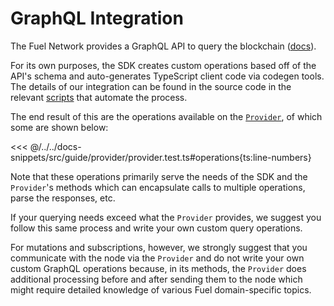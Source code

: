 # GraphQL Integration

The Fuel Network provides a GraphQL API to query the blockchain ([docs](https://graphql-docs.fuel.network/)).

For its own purposes, the SDK creates custom operations based off of the API's schema and auto-generates TypeScript client code via codegen tools.
The details of our integration can be found in the source code in the relevant [scripts](https://github.com/FuelLabs/fuels-ts/blob/e6df29c2d4ef373c6d266ba08110d6480732f0e1/packages/account/package.json#L42) that automate the process.

The end result of this are the operations available on the [`Provider`](../providers/index.md), of which some are shown below:

<<< @/../../docs-snippets/src/guide/provider/provider.test.ts#operations{ts:line-numbers}

Note that these operations primarily serve the needs of the SDK and the `Provider`'s methods which can encapsulate calls to multiple operations, parse the responses, etc.

If your querying needs exceed what the `Provider` provides, we suggest you follow this same process and write your own custom query operations.

For mutations and subscriptions, however, we strongly suggest that you communicate with the node via the `Provider` and do not write your own custom GraphQL operations because, in its methods, the `Provider` does additional processing before and after sending them to the node which might require detailed knowledge of various Fuel domain-specific topics.
